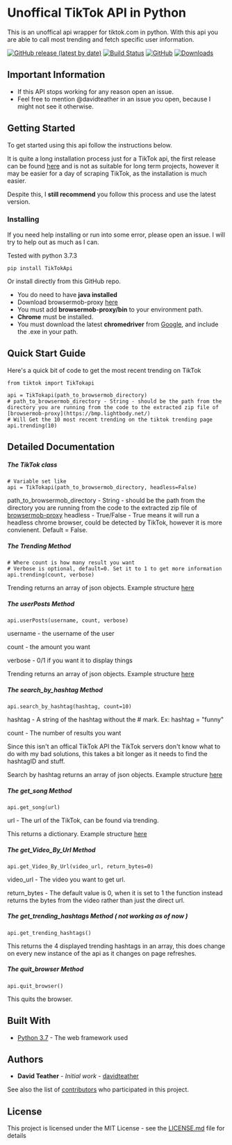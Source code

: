 
# Unoffical TikTok API in Python

This is an unoffical api wrapper for tiktok.com in python. With this api you are able to call most trending and fetch specific user information.

 [![GitHub release (latest by date)](https://img.shields.io/github/v/release/davidteather/TikTok-Api)](https://github.com/davidteather/TikTok-Api/releases) [![Build Status](https://travis-ci.com/davidteather/TikTok-Api.svg?branch=master)](https://travis-ci.com/davidteather/TikTok-Api) [![GitHub](https://img.shields.io/github/license/davidteather/TikTok-Api)](https://github.com/davidteather/TikTok-Api/blob/master/LICENSE) 
[![Downloads](https://pepy.tech/badge/tiktokapi)](https://pypi.org/project/TikTokApi/)

## Important Information
* If this API stops working for any reason open an issue.
* Feel free to mention @davidteather in an issue you open, because I might not see it otherwise.

## Getting Started

To get started using this api follow the instructions below.

It is quite a long installation process just for a TikTok api, the first release can be found [here](https://github.com/davidteather/TikTok-Api/releases/edit/v1.0) and is not as suitable for long term projects, however it may be easier for a day of scraping TikTok, as the installation is much easier.

Despite this, I **still recommend** you follow this process and use the latest version.

### Installing

If you need help installing or run into some error, please open an issue. I will try to help out as much as I can.

Tested with python 3.7.3

```
pip install TikTokApi
```

Or install directly from this GitHub repo.

* You do need to have **java installed**
* Download browsermob-proxy [here](https://bmp.lightbody.net/)
* You must add **browsermob-proxy/bin** to your environment path.
* **Chrome** must be installed.
* You must download the latest **chromedriver** from [Google](https://sites.google.com/a/chromium.org/chromedriver/downloads), and include the .exe in your path.

## Quick Start Guide

Here's a quick bit of code to get the most recent trending on TikTok

```
from tiktok import TikTokapi

api = TikTokapi(path_to_browsermob_directory)
# path_to_browsermob_directory - String - should be the path from the directory you are running from the code to the extracted zip file of [browsermob-proxy](https://bmp.lightbody.net/)
# Will Get the 10 most recent trending on the tiktok trending page
api.trending(10)
```

## Detailed Documentation

##### The TikTok class

```
# Variable set like
api = TikTokapi(path_to_browsermob_directory, headless=False)
```
path_to_browsermob_directory - String - should be the path from the directory you are running from the code to the extracted zip file of [browsermob-proxy](https://bmp.lightbody.net/)
headless - True/False - True means it will run a headless chrome browser, could be detected by TikTok, however it is more convienent. Default = False.


##### The Trending Method

```
# Where count is how many result you want
# Verbose is optional, default=0. Set it to 1 to get more information
api.trending(count, verbose)
```

Trending returns an array of json objects. Example structure [here](https://gist.github.com/davidteather/1844d21d07f290be91fd9e56e41f925e)

##### The userPosts Method

```
api.userPosts(username, count, verbose)
```

username - the username of the user

count - the amount you want

verbose - 0/1 if you want it to display things

Trending returns an array of json objects. Example structure [here](https://gist.github.com/davidteather/1844d21d07f290be91fd9e56e41f925e)

##### The search_by_hashtag Method

```
api.search_by_hashtag(hashtag, count=10)
```

hashtag - A string of the hashtag without the # mark. Ex: hashtag = "funny"

count - The number of results you want

Since this isn't an offical TikTok API the TikTok servers don't know what to do with my bad solutions, this takes a bit longer as it needs to find the hashtagID and stuff.

Search by hashtag returns an array of json objects.  Example structure [here](https://gist.github.com/davidteather/1844d21d07f290be91fd9e56e41f925e)


##### The get_song Method

```
api.get_song(url)
```

url - The url of the TikTok, can be found via trending.

This returns a dictionary. Example structure [here](https://gist.github.com/davidteather/777befde18641f44d90fbf008082ec02)


##### The get_Video_By_Url Method

```
api.get_Video_By_Url(video_url, return_bytes=0)
```

video_url - The video you want to get url.

return_bytes - The default value is 0, when it is set to 1 the function instead returns the bytes from the video rather than just the direct url.

##### The get_trending_hashtags Method ( not working as of now )

```
api.get_trending_hashtags()
```

This returns the 4 displayed trending hashtags in an array, this does change on every new instance of the api as it changes on page refreshes. 

##### The quit_browser Method

```
api.quit_browser()
```

This quits the browser.

## Built With

* [Python 3.7](https://www.python.org/) - The web framework used

## Authors

* **David Teather** - *Initial work* - [davidteather](https://github.com/davidteather)

See also the list of [contributors](https://github.com/davidteather/TikTok-Api/contributors) who participated in this project.

## License

This project is licensed under the MIT License - see the [LICENSE.md](LICENSE.md) file for details

